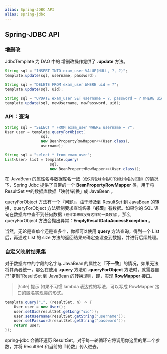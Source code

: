 ```yaml
---
alias: Spring-JDBC API
alias: spring-jdbc
---
```


## Spring-JDBC API


### 增删改

JdbcTemplate 为 DAO 中的 增删改操作提供了 **.update** 方法。

```java
String sql = "INSERT INTO exam_user VALUE(NULL, ?, ?)";
template.update(sql, username, password);

String sql = "DELETE FROM exam_user WHERE uid = ?";
template.update(sql, uid);

String sql = "UPDATE exam_user SET username = ?, password = ? WHERE uid = ?";
template.update(sql, newUsername, newPassword, uid);
```

### API：查询

```java
String sql = "SELECT * FROM exam_user WHERE username = ?";
User user = template.queryForObject(
                sql, 
                new BeanPropertyRowMapper<>(User.class), 
                username);

String sql = "select * from exam_user";
List<User> list = template.query(
                    sql, 
                    new BeanPropertyRowMapper<>(User.class));
```

在 JavaBean 的属性名与数据库名一致<small>（或仅有驼峰命名和下划线命名的区别）</small>的情况下，Spring Jdbc 提供了自带的一个 **BeanPropertyRowMapper** 类，用于将 ResultSet 中的数据库数据「映射/转换」成 JavaBean 。

queryForObject 方法有一个『问题』，由于涉及到 ResultSet 到 JavaBean 的转换，queryForObject 方法强制要求查询结果『**必须**』有数据。如果你的 SQL 语句在数据库中查不到任何数据<small>（也许本来就没有这样的一条数据）</small>，那么 queryForObject 方法会抛出异常：**EmptyResultDataAccessException** 。

当然，无论是查单个还是查多个，你都可以使用 **query** 方法查询，得到一个 List 后，再通过 List 的 size 方法的返回结果来确定查没查到数据，并进行后续处理。

### 自定义映射结果集

对于数据库中的字段的名字与 JavaBean 的属性名『**不一致**』的情况，如果无法将其两者统一，那么在使用 **.query** 方法和 **.queryForObject** 方法时，就需要自己"定制"ResultSet 到 JavaBean 的转换规则，即，实现 **RowMapper** 接口。

> [!cite] 提示 
> 如果不习惯 lambda 表达式的写法，可以写成 RowMapper 接口的匿名实现类的形式。

```java
template.query("…", (resultSet, n) -> {
    User user = new User();
    user.setUid(resultSet.getLong("uid"));
    user.setUsername(resultSet.getString("username"));
    user.setPassword(resultSet.getString("password"));
    return user;
});
```

spring-jdbc 会循环遍历 ResultSet，对于每一轮循环它将调用你这里的第二个参数，并将 ResultSet 和当前的『轮数』传入进去。

